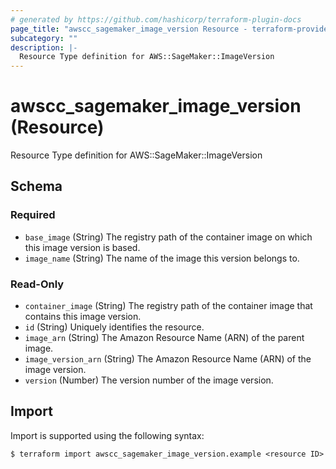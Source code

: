 ```yaml
---
# generated by https://github.com/hashicorp/terraform-plugin-docs
page_title: "awscc_sagemaker_image_version Resource - terraform-provider-awscc"
subcategory: ""
description: |-
  Resource Type definition for AWS::SageMaker::ImageVersion
---
```


# awscc_sagemaker_image_version (Resource)

Resource Type definition for AWS::SageMaker::ImageVersion



<!-- schema generated by tfplugindocs -->
## Schema

### Required

- `base_image` (String) The registry path of the container image on which this image version is based.
- `image_name` (String) The name of the image this version belongs to.

### Read-Only

- `container_image` (String) The registry path of the container image that contains this image version.
- `id` (String) Uniquely identifies the resource.
- `image_arn` (String) The Amazon Resource Name (ARN) of the parent image.
- `image_version_arn` (String) The Amazon Resource Name (ARN) of the image version.
- `version` (Number) The version number of the image version.

## Import

Import is supported using the following syntax:

```shell
$ terraform import awscc_sagemaker_image_version.example <resource ID>
```
